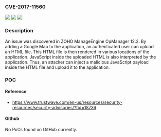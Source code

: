### [CVE-2017-11560](https://cve.mitre.org/cgi-bin/cvename.cgi?name=CVE-2017-11560)
![](https://img.shields.io/static/v1?label=Product&message=n%2Fa&color=blue)
![](https://img.shields.io/static/v1?label=Version&message=n%2Fa&color=blue)
![](https://img.shields.io/static/v1?label=Vulnerability&message=n%2Fa&color=brighgreen)

### Description

An issue was discovered in ZOHO ManageEngine OpManager 12.2. By adding a Google Map to the application, an authenticated user can upload an HTML file. This HTML file is then rendered in various locations of the application. JavaScript inside the uploaded HTML is also interpreted by the application. Thus, an attacker can inject a malicious JavaScript payload inside the HTML file and upload it to the application.

### POC

#### Reference
- https://www.trustwave.com/en-us/resources/security-resources/security-advisories/?fid=18736

#### Github
No PoCs found on GitHub currently.

